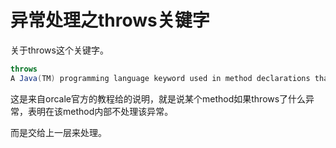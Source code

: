 # 异常处理之throws关键字

关于throws这个关键字。

```java
throws
A Java(TM) programming language keyword used in method declarations that specify which exceptions are not handled within the method but rather passed to the next higher level of the program.
```

这是来自orcale官方的教程给的说明，就是说某个method如果throws了什么异常，表明在该method内部不处理该异常。

而是交给上一层来处理。